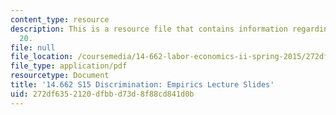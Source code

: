 ```yaml
---
content_type: resource
description: This is a resource file that contains information regarding lecture slide
  20.
file: null
file_location: /coursemedia/14-662-labor-economics-ii-spring-2015/272df6352120dfbbd73d8f88cd841d0b_MIT14_662S15_lec_slides20.pdf
file_type: application/pdf
resourcetype: Document
title: '14.662 S15 Discrimination: Empirics Lecture Slides'
uid: 272df635-2120-dfbb-d73d-8f88cd841d0b
---
```

